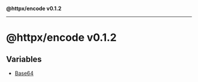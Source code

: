 **@httpx/encode v0.1.2**

***

# @httpx/encode v0.1.2

## Variables

- [Base64](variables/Base64.md)
